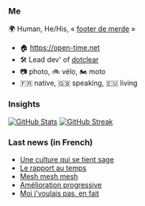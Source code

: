 ### Me

🌍 Human, He/His, « [footer de merde](https://open-time.net/post/2013/07/17/La-veritable-histoire-du-Footer-de-merde-) » 
* 🏠 https://open-time.net 
* 🛠️ Lead dev' of [dotclear](https://git.dotclear.org/dev/dotclear)
* 📷 photo, 🚲 vélo, 🏍️ moto 
* 🇫🇷 native, 🇬🇧 speaking, 🇪🇺 living

### Insights

[![GitHub Stats](https://github-readme-stats.vercel.app/api?username=franck-paul)](https://github.com/franck-paul)
[![GitHub Streak](https://github-readme-streak-stats.herokuapp.com?user=franck-paul)](https://git.io/streak-stats)

### Last news (in French)

<!-- BLOG-POST-LIST:START -->
- [Une culture qui se tient sage](https://open-time.net/post/2023/05/30/Une-culture-qui-se-tient-sage)
- [Le rapport au temps](https://open-time.net/post/2023/05/29/Le-rapport-au-temps)
- [Mesh mesh mesh](https://open-time.net/post/2023/05/28/Mesh-mesh-mesh)
- [Amélioration progressive](https://open-time.net/post/2023/05/27/Am%C3%A9lioration-progressive)
- [Moi j&#39;voulais pas, en fait](https://open-time.net/post/2023/05/26/Moi-j-voulais-pas%2C-en-fait)
<!-- BLOG-POST-LIST:END -->
